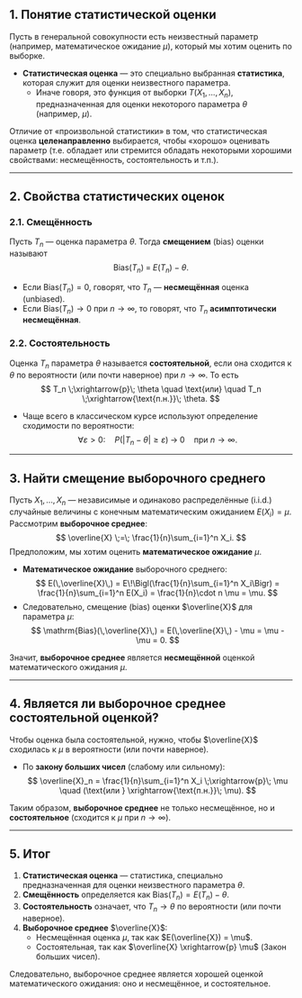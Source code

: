 

## 1. Понятие статистической оценки

Пусть в генеральной совокупности есть неизвестный параметр (например, математическое ожидание $\mu$), который мы хотим оценить по выборке. 

- **Статистическая оценка** — это специально выбранная **статистика**, которая служит для оценки неизвестного параметра.  
  - Иначе говоря, это функция от выборки $T(X_1, \dots, X_n)$, предназначенная для оценки некоторого параметра $\theta$ (например, $\mu$).  

Отличие от «произвольной статистики» в том, что статистическая оценка **целенаправленно** выбирается, чтобы «хорошо» оценивать параметр (т.е. обладает или стремится обладать некоторыми хорошими свойствами: несмещённость, состоятельность и т.п.).

---

## 2. Свойства статистических оценок

### 2.1. Смещённость

Пусть $T_n$ — оценка параметра $\theta$. Тогда **смещением** (bias) оценки называют
$$
\mathrm{Bias}(T_n) \;=\; E(T_n) - \theta.
$$

- Если $\mathrm{Bias}(T_n) = 0$, говорят, что $T_n$ — **несмещённая** оценка (unbiased).  
- Если $\mathrm{Bias}(T_n) \to 0$ при $n \to \infty$, то говорят, что $T_n$ **асимптотически несмещённая**.

### 2.2. Состоятельность

Оценка $T_n$ параметра $\theta$ называется **состоятельной**, если она сходится к $\theta$ по вероятности (или почти наверное) при $n \to \infty$. То есть
$$
T_n \;\xrightarrow{p}\; \theta 
\quad \text{или} \quad
T_n \;\xrightarrow{\text{п.н.}}\; \theta.
$$

- Чаще всего в классическом курсе используют определение сходимости по вероятности:
  $$
  \forall \varepsilon>0: \quad P\bigl(|T_n - \theta| \ge \varepsilon\bigr) \;\to\;0
  \quad \text{при } n \to \infty.
  $$

---

## 3. Найти смещение выборочного среднего

Пусть $X_1, \dots, X_n$ — независимые и одинаково распределённые (i.i.d.) случайные величины с конечным математическим ожиданием $E(X_i) = \mu$. Рассмотрим **выборочное среднее**:
$$
\overline{X} \;=\; \frac{1}{n}\sum_{i=1}^n X_i.
$$
Предположим, мы хотим оценить **математическое ожидание** $\mu$. 

- **Математическое ожидание** выборочного среднего:
  $$
  E(\,\overline{X}\,) 
  = E\!\Bigl(\frac{1}{n}\sum_{i=1}^n X_i\Bigr)
  = \frac{1}{n}\sum_{i=1}^n E(X_i)
  = \frac{1}{n}\cdot n \mu
  = \mu.
  $$
- Следовательно, смещение (bias) оценки $\overline{X}$ для параметра $\mu$:
  $$
  \mathrm{Bias}(\,\overline{X}\,) 
  = E(\,\overline{X}\,) - \mu
  = \mu - \mu
  = 0.
  $$

Значит, **выборочное среднее** является **несмещённой** оценкой математического ожидания $\mu$.

---

## 4. Является ли выборочное среднее состоятельной оценкой?

Чтобы оценка была состоятельной, нужно, чтобы $\overline{X}$ сходилась к $\mu$ в вероятности (или почти наверное). 

- По **закону больших чисел** (слабому или сильному):
  $$
  \overline{X}_n 
  = \frac{1}{n}\sum_{i=1}^n X_i 
  \;\xrightarrow{p}\; \mu 
  \quad (\text{или } \xrightarrow{\text{п.н.}}\; \mu).
  $$
  
Таким образом, **выборочное среднее** не только несмещённое, но и **состоятельное** (сходится к $\mu$ при $n \to \infty$).

---

## 5. Итог

1. **Статистическая оценка** — статистика, специально предназначенная для оценки неизвестного параметра $\theta$.  
2. **Смещённость** определяется как $\mathrm{Bias}(T_n) = E(T_n) - \theta$.  
3. **Состоятельность** означает, что $T_n \to \theta$ по вероятности (или почти наверное).  
4. **Выборочное среднее** $\overline{X}$:
   - Несмещённая оценка $\mu$, так как $E(\overline{X}) = \mu$.  
   - Состоятельная, так как $\overline{X} \xrightarrow{p} \mu$ (Закон больших чисел).  

Следовательно, выборочное среднее является хорошей оценкой математического ожидания: оно и несмещённое, и состоятельное.
